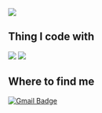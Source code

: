 <img src="https://capsule-render.vercel.app/api?type=waving&color=auto&height=200&section=header&text=WASSUP2&fontSize=70" />

## **Thing I code with**


<img src="https://img.shields.io/badge/Python-14354C?style=for-the-badge&logo=python&logoColor=white" /> <img src="https://img.shields.io/badge/MySQL-00000F?style=for-the-badge&logo=mysql&logoColor=white" />

## **Where to find me**


[![Gmail Badge](https://img.shields.io/badge/Gmail-D14836?style=for-the-badge&logo=gmail&logoColor=white)](mailto:rpdlszjs4@gmail.com)







